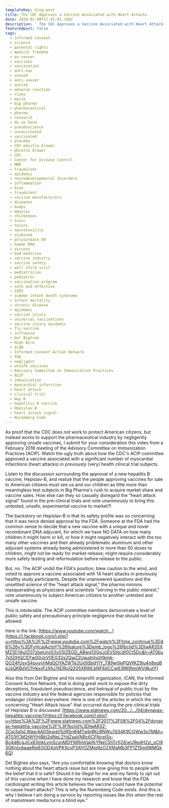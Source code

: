 ```yaml
---
templateKey: blog-post
title: The CDC Approves a Vaccine Associated with Heart Attacks
date: 2020-01-08T17:41:01.198Z
description: ' The CDC Approves a Vaccine Associated with Heart Attacks'
featuredpost: false
tags:
  - informed consent
  - science
  - parental rights
  - medical freedom
  - ex-vaxxer
  - vaccines
  - vaccination
  - anti-vax
  - vaxxed
  - anti-vaxxer
  - autism
  - adverse reaction
  - risks
  - merck
  - big pharma
  - pharmaceutical
  - pharma
  - research
  - do no harm
  - pseudoscience
  - unvaccinated
  - vaccinated
  - placebo
  - CDC whistle blower
  - whistle blower
  - CDC
  - Center for Disease Control
  - MMR
  - fraudulent
  - epidemic
  - neurodevelopmental disorders
  - inflammation
  - bias
  - fraudulent
  - vaccine manufacturers
  - diseases
  - mumps
  - measles
  - chickenpox
  - toxic
  - toxins
  - neurotoxicity
  - aluminum
  - polysorbate 80
  - human DNA
  - viruses
  - bad medicine
  - vaccine industry
  - vaccine safety
  - well child visit
  - pediatrician
  - pediatric
  - vaccination program
  - safe and effective
  - SIDS
  - sudden infant death syndrome
  - infant mortality
  - chronic disease
  - epidemic
  - vaccine injury
  - universal vaccinations
  - vaccine injury epidemic
  - flu vaccine
  - influenza
  - Del Bigtree
  - High Wire
  - ICAN
  - Informed Consent Action Network
  - FDA
  - negligent
  - unsafe vaccines
  - Advisory Committee on Immunization Practices
  - ACIP
  - immunization
  - myocardial infarction
  - heart attack
  - clinical trial
  - Hep B
  - hepatitis B vaccine
  - Hepislav-B
  - heart attack signal
  - Nuremberg Code
---
```

<!--StartFragment-->

As proof that the CDC does not work to protect American citizens, but instead works to support the pharmaceutical industry by negligently approving unsafe vaccines, I submit for your consideration this video from a February 2018 meeting of the Advisory Committee on Immunization Practices (ACIP). Watch the ugly truth about how the CDC's ACIP committee approved a vaccine associated with a significant number of myocardial infarctions (heart attacks) in previously (very) health clinical trial subjects.

Listen to the discussion surrounding the approval of a new hepatitis B vaccine, Hepislav-B, and realize that the people approving vaccines for sale to American citizens must see us and our children as little more than meaningless test subjects in Big Pharma's rush to acquire market share and vaccine sales. How else can they so casually disregard the "heart attack signal" found in the pre-clinical trials and vote unanimously to bring this untested, unsafe, experimental vaccine to market?!

The backstory on Hepislav-B is that its safety profile was so concerning that it was twice denied approval by the FDA. Someone at the FDA had the common sense to decide that a new vaccine with a unique and novel recombinant DNA adjuvant, for which we have NO DATA on how many children it might harm or kill, or how it might negatively interact with the too many other vaccines and their already problematic aluminum and other adjuvant systems already being administered in more than 50 doses to children, might not be ready for market release; might require considerably more safety testing and reformulation before release to the public.

But, no. The ACIP undid the FDA's position, blew caution to the wind, and voted to approve a vaccine associated with 14 heart attacks in previously healthy study participants. Despite the unanswered questions and the unsettled science of the "heart attack signal," the pharma minions masquerading as physicians and scientists "serving in the public interest," vote unanimously to subject American citizens to another untested and unsafe vaccine.

This is intolerable. The ACIP committee members demonstrate a level of public safety and precautionary principle negligence that should not be allowed.

Here is the link: [https://www.youtube.com/watch…](https://l.facebook.com/l.php?u=https%3A%2F%2Fwww.youtube.com%2Fwatch%3Ftime_continue%3D46%26v%3DFyHcaiActqY%26feature%3Demb_logo%26fbclid%3DIwAR35XMZ3D1AufZ07zbetJro53xG5IZEGD_ABwq13GgJcEVSIitcdf0Ct5Dc&h=AT0bu7sSDHQCSYwG0JcV0EG32s2QwZ2Uaudrlnoh1kmk-QO24fUsvS4pvyvhMdQOYAZWTe2Ux9SbdYlY_T89w0lePQVfKZ9ju4n8xpBeJsQKBdVCfHksxFzXfu74DRcjQ205XRWLbNF6dCCw63Mt9ImjWVdkutY)

Also this from Del Bigtree and his nonprofit organization, ICAN, the Informed Consent Action Network, that is doing great work to expose the dirty deceptions, fraudulent pseudoscience, and betrayal of public trust by the vaccine industry and the federal agencies responsible for policies that endanger children everywhere. Here is one of the articles in which the very concerning "Heart Attack Issue" that occurred during the pre-clinical trials of Hepislav B is discussed: [https://www.statnews.com/20…/…/04/dynavax-hepatitis-vaccine/](https://l.facebook.com/l.php?u=https%3A%2F%2Fwww.statnews.com%2F2017%2F08%2F04%2Fdynavax-hepatitis-vaccine%2F%3Ffbclid%3DIwAR3Z-2Cjp3a1xLWasr4ADSkwaV5zRSn6jMTwbi8KcRNWu7d34K9CGWw3o7M&h=AT03fCM2tWYHjBkI2dNeL2YdZaaVNRc6CFNceISx-Bo4d6cgJCx83mkLymScsnMDYWRmVapfkYNeC5hTcfj2iEwURedH2zi_oCI93GKnIydwaeRieE0OD4qVPKXcvP3AYOZMiq9zO2XMaMb3FP1Z1SmilWMGk6Q)

Del Bigtree also says, "Are you comfortable knowing that doctors know nothing about the heart attack issue but are now giving this to people with the belief that it is safe? Should it be illegal for me and my family to opt out of this vaccine when I have done my research and know that the FDA cardiologist writing this article believes the vaccine could have the potential to cause heart attacks? This is why the Nuremberg Code exists. And this is why I believe I am doing a service by reporting issues like this when the rest of mainstream media turns a blind eye."

<!--EndFragment-->